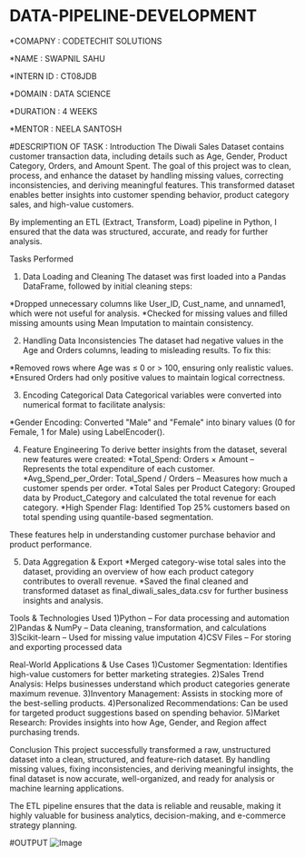 # DATA-PIPELINE-DEVELOPMENT

*COMAPNY : CODETECHIT SOLUTIONS

*NAME : SWAPNIL SAHU

*INTERN ID : CT08JDB

*DOMAIN : DATA SCIENCE

*DURATION : 4 WEEKS

*MENTOR : NEELA SANTOSH


#DESCRIPTION OF TASK :
Introduction
The Diwali Sales Dataset contains customer transaction data, including details such as Age, Gender, Product Category, Orders, and Amount Spent. The goal of this project was to clean, process, and enhance the dataset by handling missing values, correcting inconsistencies, and deriving meaningful features. This transformed dataset enables better insights into customer spending behavior, product category sales, and high-value customers.

By implementing an ETL (Extract, Transform, Load) pipeline in Python, I ensured that the data was structured, accurate, and ready for further analysis.

Tasks Performed
1. Data Loading and Cleaning
The dataset was first loaded into a Pandas DataFrame, followed by initial cleaning steps:

*Dropped unnecessary columns like User_ID, Cust_name, and unnamed1, which were not useful for analysis.
*Checked for missing values and filled missing amounts using Mean Imputation to maintain consistency.

2. Handling Data Inconsistencies
The dataset had negative values in the Age and Orders columns, leading to misleading results. To fix this:

*Removed rows where Age was ≤ 0 or > 100, ensuring only realistic values.
*Ensured Orders had only positive values to maintain logical correctness.

3. Encoding Categorical Data
Categorical variables were converted into numerical format to facilitate analysis:

*Gender Encoding: Converted "Male" and "Female" into binary values (0 for Female, 1 for Male) using LabelEncoder().

4. Feature Engineering
To derive better insights from the dataset, several new features were created:
*Total_Spend: Orders × Amount – Represents the total expenditure of each customer.
*Avg_Spend_per_Order: Total_Spend / Orders – Measures how much a customer spends per order.
*Total Sales per Product Category: Grouped data by Product_Category and calculated the total revenue for each category.
*High Spender Flag: Identified Top 25% customers based on total spending using quantile-based segmentation.

These features help in understanding customer purchase behavior and product performance.

5. Data Aggregation & Export
*Merged category-wise total sales into the dataset, providing an overview of how each product category contributes to overall revenue.
*Saved the final cleaned and transformed dataset as final_diwali_sales_data.csv for further business insights and analysis.

Tools & Technologies Used
1)Python – For data processing and automation
2)Pandas & NumPy – Data cleaning, transformation, and calculations
3)Scikit-learn – Used for missing value imputation
4)CSV Files – For storing and exporting processed data

Real-World Applications & Use Cases
1)Customer Segmentation: Identifies high-value customers for better marketing strategies.
2)Sales Trend Analysis: Helps businesses understand which product categories generate maximum revenue.
3)Inventory Management: Assists in stocking more of the best-selling products.
4)Personalized Recommendations: Can be used for targeted product suggestions based on spending behavior.
5)Market Research: Provides insights into how Age, Gender, and Region affect purchasing trends.

Conclusion
This project successfully transformed a raw, unstructured dataset into a clean, structured, and feature-rich dataset. By handling missing values, fixing inconsistencies, and deriving meaningful insights, the final dataset is now accurate, well-organized, and ready for analysis or machine learning applications.

The ETL pipeline ensures that the data is reliable and reusable, making it highly valuable for business analytics, decision-making, and e-commerce strategy planning. 

#OUTPUT
![Image](https://github.com/user-attachments/assets/b327c337-7bf2-429d-84d3-c045e1a8134e)

